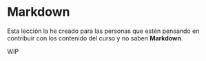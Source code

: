 # Markdown

Esta lección la he creado para las personas que estén pensando en contribuir con los contenido del curso y no saben **Markdown**.

WIP